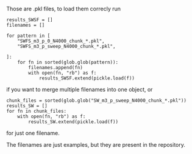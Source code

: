 Those are .pkl files, to load them correcly run

```
results_SWSF = []
filenames = []    

for pattern in [
    "SWFS_m3_p_0_N4000_chunk_*.pkl",
    "SWFS_m3_p_sweep_N4000_chunk_*.pkl",

]:
    for fn in sorted(glob.glob(pattern)):
        filenames.append(fn)
        with open(fn, "rb") as f:
            results_SWSF.extend(pickle.load(f))
```
if you want to merge multiple filenames into one object, or
```
chunk_files = sorted(glob.glob("SW_m3_p_sweep_N4000_chunk_*.pkl"))
results_SW = []
for fn in chunk_files:
    with open(fn, "rb") as f:
        results_SW.extend(pickle.load(f))
```
for just one filename.

The filenames are just examples, but they are present in the repository.
